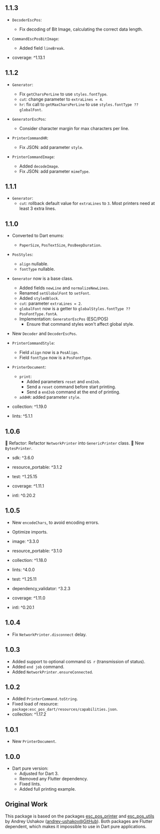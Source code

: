## 1.1.3

- `DecoderEscPos`:
  - Fix decoding of Bit Image, calculating the correct data length.

- `CommandEscPosBitImage`:
  - Added field `lineBreak`.

- coverage: ^1.13.1

## 1.1.2

- `Generator`:
  - Fix `getCharsPerLine` to use `styles.fontType`.
  - `cut`: change parameter to `extraLines = 4`.
  - `hr`: fix call to `getMaxCharsPerLine` to use `styles.fontType ?? globalFont`.

- `GeneratorEscPos`:
  - Consider character margin for max characters per line.

- `PrinterCommandHR`:
  - Fix JSON: add parameter `style`.

- `PrinterCommandImage`:
  - Added `decodeImage`.
  - Fix JSON: add parameter `mimeType`.

## 1.1.1

- `Generator`:
  - `cut`: rollback default value for `extraLines` to `3`. Most printers need at least 3 extra lines.

## 1.1.0

- Converted to Dart enums:
  - `PaperSize`, `PosTextSize`, `PosBeepDuration`.

- `PosStyles`:
  - `align` nullable.
  - `fontType` nullable.

- `Generator` now is a base class.
  - Added fields `newLine` and `normalizeNewLines`.
  - Renamed `setGlobalFont` to `setFont`.
  - Added `styledBlock`.
  - `cut`: parameter `extraLines = 2`.
  - `globalFont` now is a getter to `globalStyles.fontType ?? PosFontType.fontA`.
  - Implementation: `GeneratorEscPos` (ESC/POS)
    - Ensure that command styles won't affect global style.

- New `Decoder` and `DecoderEscPos`.

- `PrinterCommandStyle`:
  - Field `align` now is a `PosAlign`.
  - Field `fontType` now is a `PosFontType`.

- `PrinterDocument`:
  - `print`:
    - Added parameters `reset` and `endJob`.
    - Send a `reset` command before start printing.
    - Send a `endJob` command at the end of printing.
  - `addHR`: added parameter `style`.

- collection: ^1.19.0
- lints: ^5.1.1

## 1.0.6

🚀 Refactor: Refactor `NetworkPrinter` into `GenericPrinter` class.
🚀 New `BytesPrinter`.

- sdk: ^3.6.0

- resource_portable: ^3.1.2

- test: ^1.25.15
- coverage: ^1.11.1
- intl: ^0.20.2

## 1.0.5

- New `encodeChars`, to avoid encoding errors.

- Optimize imports.

- image: ^3.3.0
- resource_portable: ^3.1.0
- collection: ^1.18.0

- lints: ^4.0.0
- test: ^1.25.11
- dependency_validator: ^3.2.3
- coverage: ^1.11.0
- intl: ^0.20.1

## 1.0.4

- Fix `NetworkPrinter.disconnect` delay.

## 1.0.3

- Added support to optional command `GS r` (transmission of status).
- Added `end job` command.
- Added `NetworkPrinter.ensureConnected`.

## 1.0.2

- Added `PrinterCommand.toString`.
- Fixed load of resource: `package:esc_pos_dart/resources/capabilities.json`.
- collection: ^1.17.2

## 1.0.1

- New `PrinterDocument`.

## 1.0.0

- Dart pure version:
  - Adjusted for Dart 3.
  - Removed any Flutter dependency.
  - Fixed lints.
  - Added full printing example.

## Original Work

This package is based on the packages [esc_pos_printer](https://github.com/andrey-ushakov/esc_pos_printer) and
[esc_pos_utils](https://github.com/andrey-ushakov/esc_pos_utils) by
Andrey Ushakov ([andrey-ushakov@GitHub](https://github.com/andrey-ushakov)).
Both packages are Flutter dependent, which makes it impossible to use in Dart pure applications.

[esc_pos_printer]: https://github.com/andrey-ushakov/esc_pos_printer
[esc_pos_utils]: https://github.com/andrey-ushakov/esc_pos_utils

